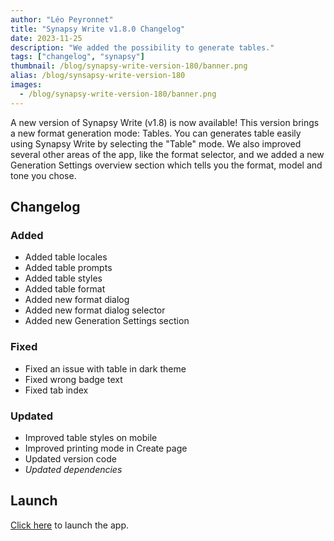 ```yaml
---
author: "Léo Peyronnet"
title: "Synapsy Write v1.8.0 Changelog"
date: 2023-11-25
description: "We added the possibility to generate tables."
tags: ["changelog", "synapsy"]
thumbnail: /blog/synapsy-write-version-180/banner.png
alias: /blog/synsapsy-write-version-180
images:
  - /blog/synapsy-write-version-180/banner.png
---
```


A new version of Synapsy Write (v1.8) is now available! This version brings a new format generation mode: Tables. You can generates table easily using Synapsy Write by selecting the "Table" mode. We also improved several other areas of the app, like the format selector, and we added a new Generation Settings overview section which tells you the format, model and tone you chose.

## Changelog

### Added

- Added table locales
- Added table prompts
- Added table styles
- Added table format
- Added new format dialog
- Added new format dialog selector
- Added new Generation Settings section

### Fixed

- Fixed an issue with table in dark theme
- Fixed wrong badge text
- Fixed tab index

### Updated

- Improved table styles on mobile
- Improved printing mode in Create page
- Updated version code
- _Updated dependencies_

## Launch

[Click here](https://write.peyronnet.group) to launch the app.
